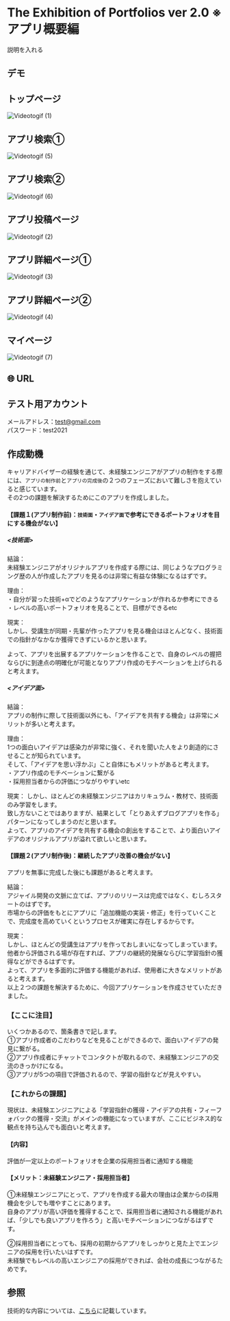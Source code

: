 # The Exhibition of Portfolios ver 2.0 ※アプリ概要編
説明を入れる

## デモ
## トップページ  
![Videotogif (1)](https://user-images.githubusercontent.com/73022482/126039288-59c83129-cb33-4576-ab0f-693de4bcbbd9.gif)  

## アプリ検索①  
![Videotogif (5)](https://user-images.githubusercontent.com/73022482/126039698-ad79a9cb-4777-45df-814b-aa47f1e49571.gif)  

## アプリ検索②  
![Videotogif (6)](https://user-images.githubusercontent.com/73022482/126039721-7fd95080-35ed-4b85-84d8-ab3af5e585ba.gif)  

## アプリ投稿ページ  
![Videotogif (2)](https://user-images.githubusercontent.com/73022482/126039569-42ebc036-41ce-46f2-864f-ca29a3104259.gif)  


## アプリ詳細ページ①  
![Videotogif (3)](https://user-images.githubusercontent.com/73022482/126039588-e2e412ae-ac40-495c-b2b9-cea1c242c80e.gif)  

## アプリ詳細ページ②    
![Videotogif (4)](https://user-images.githubusercontent.com/73022482/126039598-54f72362-e6b9-4f0c-9880-f959dbd0cc56.gif)  

## マイページ  
![Videotogif (7)](https://user-images.githubusercontent.com/73022482/126039831-cc2ba16c-f568-4d56-8a69-13bc2b2a7ba9.gif)  


## 🌐 URL   

## テスト用アカウント
メールアドレス：test@gmail.com      
パスワード：test2021

## 作成動機
              
キャリアドバイザーの経験を通じて、未経験エンジニアがアプリの制作をする際には、`アプリの制作前`と`アプリの完成後`の２つのフェーズにおいて難しさを抱えていると感じています。                   
その2つの課題を解決するためにこのアプリを作成しました。            

#### 【課題１(アプリ制作前)：`技術面`・`アイデア面`で参考にできるポートフォリオを目にする機会がない】                  
##### <技術面> 
結論：         
未経験エンジニアがオリジナルアプリを作成する際には、同じようなプログラミング歴の人が作成したアプリを見るのは非常に有益な体験になるはずです。

理由：                    
・自分が習った技術+αでどのようなアプリケーションが作れるか参考にできる                   
・レベルの高いポートフォリオを見ることで、目標ができるetc     

現実：  
しかし、受講生が同期・先輩が作ったアプリを見る機会はほとんどなく、技術面での指針がなかなか獲得できずにいるかと思います。
                                    
よって、アプリを出展するアプリケーションを作ることで、自身のレベルの握把ならびに到達点の明確化が可能となりアプリ作成のモチベーションを上げられると考えます。                  



##### <アイデア面>     

結論：    
アプリの制作に際して技術面以外にも、「アイデアを共有する機会」は非常にメリットが多いと考えます。 

理由：  
1つの面白いアイデアは感染力が非常に強く、それを聞いた人をより創造的にさせることが知られています。                            
そして、「アイデアを思い浮かぶ」こと自体にもメリットがあると考えます。                    
・アプリ作成のモチベーションに繋がる                   
・採用担当者からの評価につながりやすいetc    

現実：
しかし、ほとんどの未経験エンジニアはカリキュラム・教材で、技術面のみ学習をします。                      
致し方ないことではありますが、結果として「とりあえずブログアプリを作る」パターンになってしまうのだと思います。                        
よって、アプリのアイデアを共有する機会の創出をすることで、より面白いアイデアのオリジナルアプリが溢れて欲しいと思います。        

#### 【課題２(アプリ制作後)：継続したアプリ改善の機会がない】          
アプリを無事に完成した後にも課題があると考えます。   

結論：                    
アジャイル開発の文脈に立てば、アプリのリリースは完成ではなく、むしろスタートのはずです。                
市場からの評価をもとにアプリに「追加機能の実装・修正」を行っていくことで、完成度を高めていくというプロセスが確実に存在しするからです。  

現実：                    
しかし、ほとんどの受講生はアプリを作っておしまいになってしまっています。                    
他者から評価される場が存在すれば、アプリの継続的発展ならびに学習指針の獲得などができるはずです。                 
よって、アプリを多面的に評価する機能があれば、使用者に大きなメリットがあると考えます。                         
以上２つの課題を解決するために、今回アプリケーションを作成させていただきました。          

### 【ここに注目】            
いくつかあるので、箇条書きで記します。                 
①アプリ作成者のこだわりなどを見ることができるので、面白いアイデアの発見に繋がる。                      
②アプリ作成者にチャットでコンタクトが取れるので、未経験エンジニアの交流のきっかけになる。                                               
③アプリが5つの項目で評価されるので、学習の指針などが見えやすい。 

### 【これからの課題】             
現状は、未経験エンジニアによる「学習指針の獲得・アイデアの共有・フィーフォバックの獲得・交流」がメインの機能になっていますが、ここにビジネス的な観点を持ち込んでも面白いと考えます。           

#### 【内容】                                
評価が一定以上のポートフォリオを企業の採用担当者に通知する機能       

#### 【メリット：未経験エンジニア・採用担当者】                                             
①未経験エンジニアにとって、アプリを作成する最大の理由は企業からの採用機会を少しでも増やすことにあります。                                    
自身のアプリが高い評価を獲得することで、採用担当者に通知される機能があれば、「少しでも良いアプリを作ろう」と高いモチベーションにつながるはずです。                                              
                                                                                    
②採用担当者にとっても、採用の初期からアプリをしっかりと見た上でエンジニアの採用を行いたいはずです。                                      
未経験でもレベルの高いエンジニアの採用ができれば、会社の成長につながるためです。                             


## 参照
技術的な内容については、[こちら](https://github.com/nakamori-naoya/next-js-portfolio)に記載しています。


